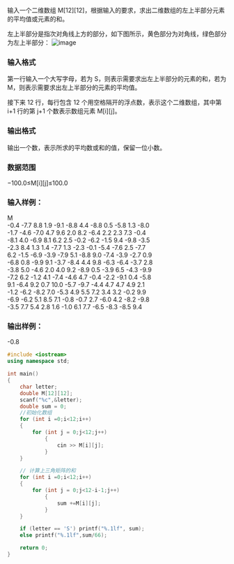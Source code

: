 输入一个二维数组 M[12][12]，根据输入的要求，求出二维数组的左上半部分元素的平均值或元素的和。

左上半部分是指次对角线上方的部分，如下图所示，黄色部分为对角线，绿色部分为左上半部分：
![image](https://user-images.githubusercontent.com/88299572/210521615-c8ad87a7-9304-42cb-9d51-f3ee7a9f164e.png)
 
### 输入格式
第一行输入一个大写字母，若为 S，则表示需要求出左上半部分的元素的和，若为 M，则表示需要求出左上半部分的元素的平均值。

接下来 12 行，每行包含 12 个用空格隔开的浮点数，表示这个二维数组，其中第 i+1 行的第 j+1 个数表示数组元素 M[i][j]。

### 输出格式
输出一个数，表示所求的平均数或和的值，保留一位小数。

### 数据范围
−100.0≤M[i][j]≤100.0
### 输入样例：
M  
-0.4 -7.7 8.8 1.9 -9.1 -8.8 4.4 -8.8 0.5 -5.8 1.3 -8.0  
-1.7 -4.6 -7.0 4.7 9.6 2.0 8.2 -6.4 2.2 2.3 7.3 -0.4  
-8.1 4.0 -6.9 8.1 6.2 2.5 -0.2 -6.2 -1.5 9.4 -9.8 -3.5  
-2.3 8.4 1.3 1.4 -7.7 1.3 -2.3 -0.1 -5.4 -7.6 2.5 -7.7  
6.2 -1.5 -6.9 -3.9 -7.9 5.1 -8.8 9.0 -7.4 -3.9 -2.7 0.9  
-6.8 0.8 -9.9 9.1 -3.7 -8.4 4.4 9.8 -6.3 -6.4 -3.7 2.8  
-3.8 5.0 -4.6 2.0 4.0 9.2 -8.9 0.5 -3.9 6.5 -4.3 -9.9  
-7.2 6.2 -1.2 4.1 -7.4 -4.6 4.7 -0.4 -2.2 -9.1 0.4 -5.8  
9.1 -6.4 9.2 0.7 10.0 -5.7 -9.7 -4.4 4.7 4.7 4.9 2.1  
-1.2 -6.2 -8.2 7.0 -5.3 4.9 5.5 7.2 3.4 3.2 -0.2 9.9  
-6.9 -6.2 5.1 8.5 7.1 -0.8 -0.7 2.7 -6.0 4.2 -8.2 -9.8  
-3.5 7.7 5.4 2.8 1.6 -1.0 6.1 7.7 -6.5 -8.3 -8.5 9.4  

### 输出样例：
-0.8


```c++
#include <iostream>
using namespace std;

int main()
{
    char letter;
    double M[12][12];
    scanf("%c",&letter);
    double sum = 0;
    //初始化数组
    for (int i =0;i<12;i++)
    {
        for (int j = 0;j<12;j++)
            {
                cin >> M[i][j];
            }
    }

    // 计算上三角矩阵的和
    for (int i =0;i<12;i++)
    {
        for (int j = 0;j<12-i-1;j++)
            {
                sum +=M[i][j];
            }
    }

    if (letter == 'S') printf("%.1lf", sum);
    else printf("%.1lf",sum/66);

    return 0;
}
```
